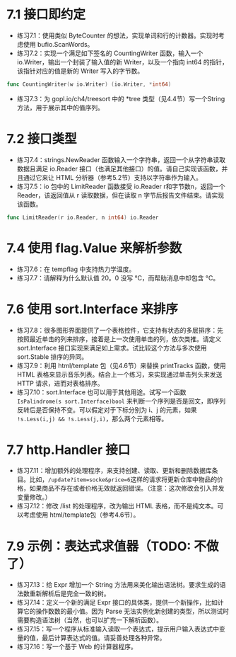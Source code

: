# 7.1 接口即约定
+ 练习7.1：使用类似 ByteCounter 的想法，实现单词和行的计数器。实现时考虑使用 bufio.ScanWords。
+ 练习7.2：实现一个满足如下签名的 CountingWriter 函数，输入一个 io.Writer，输出一个封装了输入值的新 Writer，以及一个指向 int64 的指针，该指针对应的值是新的 Writer 写入的字节数。
```go
func CountingWriter(w io.Writer) (io.Writer, *int64)
```
+ 练习7.3：为 gopl.io/ch4/treesort 中的 *tree 类型（见4.4节）写一个String方法，用于展示其中的值序列。

# 7.2 接口类型
+ 练习7.4：strings.NewReader 函数输入一个字符串，返回一个从字符串读取数据且满足 io.Reader 接口（也满足其他接口）的值。请自己实现该函数，并且通过它来让 HTML 分析器（参考5.2节）支持以字符串作为输入。
+ 练习7.5：io 包中的 LimitReader 函数接受 io.Reader r和字节数n，返回一个 Reader，该返回值从 r 读取数据，但在读取 n 字节后报告文件结束。请实现该函数。
```go
func LimitReader(r io.Reader, n int64) io.Reader
```

# 7.4 使用 flag.Value 来解析参数
+ 练习7.6：在 tempflag 中支持热力学温度。
+ 练习7.7：请解释为什么默认值 20。0 没写 °C，而帮助消息中却包含 °C。

# 7.6 使用 sort.Interface 来排序
+ 练习7.8：很多图形界面提供了一个表格控件，它支持有状态的多层排序：先按照最近单击的列来排序，接着是上一次使用单击的列，依次类推。请定义 sort.Interface 接口实现来满足如上需求。试比较这个方法与多次使用 sort.Stable 排序的异同。
+ 练习7.9：利用 html/template 包（见4.6节）来替换 printTracks 函数，使用 HTML 表格来显示音乐列表。结合上一个练习，来实现通过单击列头来发送 HTTP 请求，进而对表格排序。
+ 练习7.10：sort.Interface 也可以用于其他用途。试写一个函数 `IsPalindrome(s sort.Interface)bool` 来判断一个序列是否是回文，即序列反转后是否保持不变。可以假定对于下标分别为 i、j 的元素，如果 `!s.Less(i,j) && !s.Less(j,i)`，那么两个元素相等。 

# 7.7 http.Handler 接口
+ 练习7.11：增加额外的处理程序，来支持创建、读取、更新和删除数据库条目。比如，`/update?item=socke&price=6`这样的请求将更新仓库中物品的价格，如果商品不存在或者价格无效就返回错误。（注意：这次修改会引入并发变量修改。）
+ 练习7.12：修改 \/list 的处理程序，改为输出 HTML 表格，而不是纯文本。可以考虑使用 html\/template包（参考4.6节）。

# 7.9 示例：表达式求值器（TODO: 不做了）
+ 练习7.13：给 Expr 增加一个 String 方法用来美化输出语法树。要求生成的语法数重新解析后是完全一致的树。
+ 练习7.14：定义一个新的满足 Expr 接口的具体类，提供一个新操作，比如计算它的操作数数的最小值。因为 Parse 无法实例化新创建的类型，所以测试时需要构造语法树（当然，也可以扩充一下解析函数）。
+ 练习7.15：写一个程序从标准输入读取一个表达式，提示用户输入表达式中变量的值，最后计算表达式的值。请妥善处理各种异常。
+ 练习7.16：写一个基于 Web 的计算器程序。